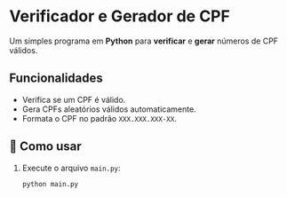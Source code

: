 # Verificador e Gerador de CPF

Um simples programa em **Python** para **verificar** e **gerar** números de CPF válidos.

## Funcionalidades

- Verifica se um CPF é válido.
- Gera CPFs aleatórios válidos automaticamente.
- Formata o CPF no padrão `XXX.XXX.XXX-XX`.

## 🧩 Como usar

1. Execute o arquivo `main.py`:
   ```bash
   python main.py
